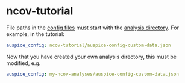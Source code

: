 # ncov-tutorial

<!-- TODO: update links -->

File paths in the [config files] must start with the [analysis directory]. For example, in the tutorial:

```yaml
auspice_config: ncov-tutorial/auspice-config-custom-data.json
```

Now that you have created your own analysis directory, this must be modified, e.g.

```yaml
auspice_config: my-ncov-analyses/auspice-config-custom-data.json
```

[config files]: https://nextstrain--894.org.readthedocs.build/projects/ncov/en/894/reference/glossary.html#term-config-file
[analysis directory]: https://nextstrain--894.org.readthedocs.build/projects/ncov/en/894/reference/glossary.html#term-analysis-directory
